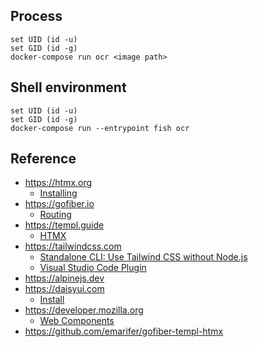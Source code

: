 ## Process

```
set UID (id -u)
set GID (id -g)
docker-compose run ocr <image path>
```

## Shell environment

```
set UID (id -u)
set GID (id -g)
docker-compose run --entrypoint fish ocr
```

## Reference

- https://htmx.org
    - [Installing](https://htmx.org/docs/#installing)
- https://gofiber.io
    - [Routing](https://docs.gofiber.io/guide/routing) 
- https://templ.guide
    - [HTMX](https://templ.guide/server-side-rendering/htmx/)
- https://tailwindcss.com
    - [Standalone CLI: Use Tailwind CSS without Node.js](https://tailwindcss.com/blog/standalone-cli)
    - [Visual Studio Code Plugin](https://marketplace.visualstudio.com/items?itemName=bradlc.vscode-tailwindcss)
- https://alpinejs.dev
- https://daisyui.com
    - [Install](https://daisyui.com/docs/cdn)
- https://developer.mozilla.org
    - [Web Components](https://developer.mozilla.org/en-US/docs/Web/API/Web_components)
- https://github.com/emarifer/gofiber-templ-htmx